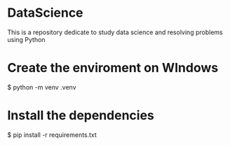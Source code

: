 # DataScience
This is a repository dedicate to study data science and resolving problems using Python 

# Create the enviroment on WIndows

$ python -m venv .venv

# Install the dependencies

$ pip install -r requirements.txt
